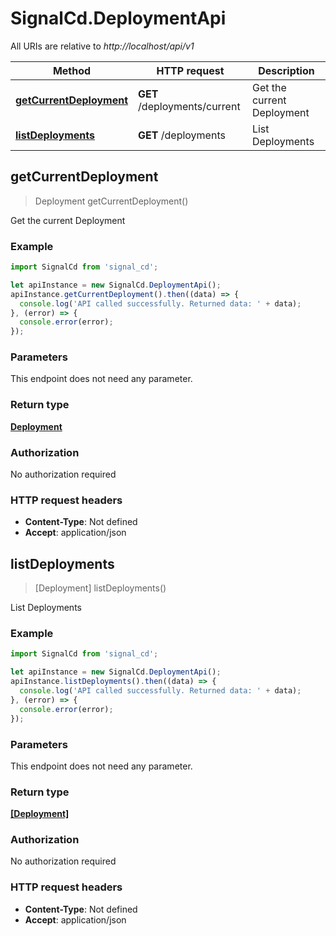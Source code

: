 # SignalCd.DeploymentApi

All URIs are relative to *http://localhost/api/v1*

Method | HTTP request | Description
------------- | ------------- | -------------
[**getCurrentDeployment**](DeploymentApi.md#getCurrentDeployment) | **GET** /deployments/current | Get the current Deployment
[**listDeployments**](DeploymentApi.md#listDeployments) | **GET** /deployments | List Deployments



## getCurrentDeployment

> Deployment getCurrentDeployment()

Get the current Deployment

### Example

```javascript
import SignalCd from 'signal_cd';

let apiInstance = new SignalCd.DeploymentApi();
apiInstance.getCurrentDeployment().then((data) => {
  console.log('API called successfully. Returned data: ' + data);
}, (error) => {
  console.error(error);
});

```

### Parameters

This endpoint does not need any parameter.

### Return type

[**Deployment**](Deployment.md)

### Authorization

No authorization required

### HTTP request headers

- **Content-Type**: Not defined
- **Accept**: application/json


## listDeployments

> [Deployment] listDeployments()

List Deployments

### Example

```javascript
import SignalCd from 'signal_cd';

let apiInstance = new SignalCd.DeploymentApi();
apiInstance.listDeployments().then((data) => {
  console.log('API called successfully. Returned data: ' + data);
}, (error) => {
  console.error(error);
});

```

### Parameters

This endpoint does not need any parameter.

### Return type

[**[Deployment]**](Deployment.md)

### Authorization

No authorization required

### HTTP request headers

- **Content-Type**: Not defined
- **Accept**: application/json

